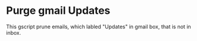 # Purge gmail Updates

This gscript prune emails, which labled "Updates" in gmail box, that is not in inbox.
